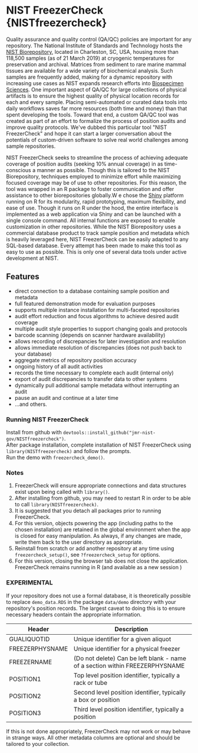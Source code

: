 # NIST FreezerCheck {NISTfreezercheck}

Quality assurance and quality control (QA/QC) policies are important for any repository. The National Institute of Standards and Technology hosts the [NIST Biorepository](https://www.nist.gov/programs-projects/marine-environmental-specimen-bank), located in Charleston, SC, USA, housing more than 118,500 samples (as of 21 March 2019) at cryogenic temperatures for preservation and archival. Matrices from sediment to rare marine mammal tissues are available for a wide variety of biochemical analysis. Such samples are frequently added, making for a dynamic repository with increasing use cases as NIST expands research efforts into [Biospecimen Sciences](https://www.nist.gov/mml/csd/environmental-specimen-bank-group). One important aspect of QA/QC for large collections of physical artifacts is to ensure the highest quality of physical location records for each and every sample. Placing semi-automated or curated data tools into daily workflows saves far more resources (both time and money) than that spent developing the tools. Toward that end, a custom QA/QC tool was created as part of an effort to formalize the process of position audits and improve quality protocols. We've dubbed this particular tool "NIST FreezerCheck" and hope it can start a larger conversation about the potentials of custom-driven software to solve real world challenges among sample repositories.

NIST FreezerCheck seeks to streamline the process of achieving adequate coverage of position audits (seeking 10% annual coverage) in as time-conscious a manner as possible. Though this is tailored to the NIST Biorepository, techniques employed to minimize effort while maximizing focused coverage may be of use to other repositories. For this reason, the tool was wrapped in an R package to foster communication and offer assistance to other biorepositories globally.W e chose the [Shiny](https://shiny.rstudio.com/) platform running on R for its modularity, rapid prototyping, maximum flexibility, and ease of use. Though it runs on R under the hood, the entire interface is implemented as a web application via Shiny and can be launched with a single console command. All internal functions are exposed to enable customization in other repositories. While the NIST Biorepository uses a commercial database product to track sample position and metadata which is heavily leveraged here, NIST FreezerCheck can be easily adapted to any SQL-based database. Every attempt has been made to make this tool as easy to use as possible. This is only one of several data tools under active development at NIST.

## Features

- direct connection to a database containing sample position and metadata
- full featured demonstration mode for evaluation purposes
- supports multiple instance installation for multi-faceted repositories
- audit effort reduction and focus algorithms to achieve desired audit coverage
- multiple audit style properties to support changing goals and protocols
- barcode scanning (depends on scanner hardware availability)
- allows recording of discrepancies for later investigation and resolution
- allows immediate resolution of discrepancies (does not push back to your database)
- aggregate metrics of repository position accuracy
- ongoing history of all audit activities
- records the time necessary to complete each audit (internal only)
- export of audit discrepancies to transfer data to other systems
- dynamically pull additional sample metadata without interrupting an audit
- pause an audit and continue at a later time
- ...and others.

### Running NIST FreezerCheck
Install from github with `devtools::install_github("jmr-nist-gov/NISTfreezercheck")`.  
After package installation, complete installation of NIST FreezerCheck using `library(NISTfreezercheck)` and follow the prompts.  
Run the demo with `freezercheck_demo()`.

### Notes
1. FreezerCheck will ensure appropriate connections and data structures exist upon being called with `library()`.
2. After installing from github, you may need to restart R in order to be able to call `library(NISTfreezercheck)`.
3. It is suggested that you detach all packages prior to running FreezerCheck.
4. For this version, objects powering the app (including paths to the chosen installation) are retained in the global environment when the app is closed for easy manipulation. As always, if any changes are made, write them back to the user directory as appropriate.
5. Reinstall from scratch or add another repository at any time using `freezercheck_setup()`, see `?freezercheck_setup` for options.
6. For this version, closing the browser tab does not close the application. FreezerCheck remains running in R (and available as a new session )

### EXPERIMENTAL
If your repository does not use a formal database, it is theoretically possible to replace `demo_data.RDS` in the package `data/demo` directory with your repository's position records. The largest caveat to doing this is to ensure necessary headers contain the appropriate information. 

| Header | Description | 
| --- | --- | 
| GUALIQUOTID | Unique identifier for a given aliquot | 
| FREEZERPHYSNAME | Unique identifier for a physical freezer | 
| FREEZERNAME | (Do not delete) Can be left blank - name of a section within FREEZERPHYSNAME | 
| POSITION1 | Top level position identifier, typically a rack or tube | 
| POSITION2 | Second level position identifier, typically a box or position | 
| POSITION3 | Third level position identifier, typically a position | 

If this is not done appropriately, FreezerCheck may not work or may behave in strange ways. All other metadata columns are optional and should be tailored to your collection. 
